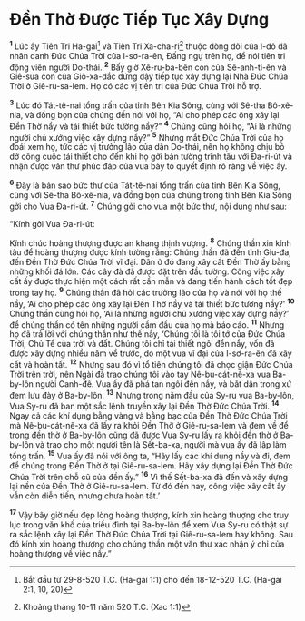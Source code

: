 # Ðền Thờ Ðược Tiếp Tục Xây Dựng
<sup><b>1</b></sup> Lúc ấy Tiên Tri Ha-gai[^1-8aa5d7f8-8aaf-40e6-b377-539911d6a731] và Tiên Tri Xa-cha-ri[^2-8aa5d7f8-8aaf-40e6-b377-539911d6a731] thuộc dòng dõi của I-đô đã nhân danh Ðức Chúa Trời của I-sơ-ra-ên, Ðấng ngự trên họ, để nói tiên tri động viên người Do-thái. <sup><b>2</b></sup> Bấy giờ Xê-ru-ba-bên con của Sê-anh-ti-ên và Giê-sua con của Giô-xa-đắc đứng dậy tiếp tục xây dựng lại Nhà Ðức Chúa Trời ở Giê-ru-sa-lem. Họ có các vị tiên tri của Ðức Chúa Trời hỗ trợ.

<sup><b>3</b></sup> Lúc đó Tát-tê-nai tổng trấn của tỉnh Bên Kia Sông, cùng với Sê-tha Bô-xê-nia, và đồng bọn của chúng đến nói với họ, “Ai cho phép các ông xây lại Ðền Thờ nầy và tái thiết bức tường nầy?” <sup><b>4</b></sup> Chúng cũng hỏi họ, “Ai là những người chủ xướng việc xây dựng nầy?” <sup><b>5</b></sup> Nhưng mắt Ðức Chúa Trời của họ đoái xem họ, tức các vị trưởng lão của dân Do-thái, nên họ không chịu bỏ dở công cuộc tái thiết cho đến khi họ gởi bản tường trình tâu với Ða-ri-út và nhận được văn thư phúc đáp của vua bày tỏ quyết định rõ ràng về việc ấy.

<sup><b>6</b></sup> Ðây là bản sao bức thư của Tát-tê-nai tổng trấn của tỉnh Bên Kia Sông, cùng với Sê-tha Bô-xê-nia, và đồng bọn của chúng trong tỉnh Bên Kia Sông gởi cho Vua Ða-ri-út. <sup><b>7</b></sup> Chúng gởi cho vua một bức thư, nội dung như sau:

“Kính gởi Vua Ða-ri-út:

Kính chúc hoàng thượng được an khang thịnh vượng. <sup><b>8</b></sup> Chúng thần xin kính tâu để hoàng thượng được kính tường rằng: Chúng thần đã đến tỉnh Giu-đa, đến Ðền Thờ Ðức Chúa Trời vĩ đại. Dân ở đó đang xây cất Ðền Thờ ấy bằng những khối đá lớn. Các cây đà đã được đặt trên đầu tường. Công việc xây cất ấy được thực hiện một cách rất cần mẫn và đang tiến hành cách tốt đẹp trong tay họ. <sup><b>9</b></sup> Chúng thần đã hỏi các trưởng lão của họ và nói với họ thế nầy, ‘Ai cho phép các ông xây lại Ðền Thờ nầy và tái thiết bức tường nầy?’ <sup><b>10</b></sup> Chúng thần cũng hỏi họ, ‘Ai là những người chủ xướng việc xây dựng nầy?’ để chúng thần có tên những người cầm đầu của họ mà báo cáo. <sup><b>11</b></sup> Nhưng họ đã trả lời với chúng thần như thế nầy, ‘Chúng tôi là tôi tớ của Ðức Chúa Trời, Chủ Tể của trời và đất. Chúng tôi chỉ tái thiết ngôi đền nầy, vốn đã được xây dựng nhiều năm về trước, do một vua vĩ đại của I-sơ-ra-ên đã xây cất và hoàn tất. <sup><b>12</b></sup> Nhưng sau đó vì tổ tiên chúng tôi đã chọc giận Ðức Chúa Trời trên trời, nên Ngài đã trao chúng tôi vào tay Nê-bu-cát-nê-xa vua Ba-by-lôn người Canh-đê. Vua ấy đã phá tan ngôi đền nầy, và bắt dân trong xứ đem lưu đày ở Ba-by-lôn. <sup><b>13</b></sup> Nhưng trong năm đầu của Sy-ru vua Ba-by-lôn, Vua Sy-ru đã ban một sắc lệnh truyền xây lại Ðền Thờ Ðức Chúa Trời. <sup><b>14</b></sup> Ngay cả các khí dụng bằng vàng và bằng bạc của Ðền Thờ Ðức Chúa Trời mà Nê-bu-cát-nê-xa đã lấy ra khỏi Ðền Thờ ở Giê-ru-sa-lem và đem về để trong đền thờ ở Ba-by-lôn cũng đã được Vua Sy-ru lấy ra khỏi đền thờ ở Ba-by-lôn và trao cho một người tên là Sết-ba-xa, người mà vua ấy đã lập làm tổng trấn. <sup><b>15</b></sup> Vua ấy đã nói với ông ta, “Hãy lấy các khí dụng nầy và đi, đem để chúng trong Ðền Thờ ở tại Giê-ru-sa-lem. Hãy xây dựng lại Ðền Thờ Ðức Chúa Trời trên chỗ cũ của đền ấy.” <sup><b>16</b></sup> Vì thế Sết-ba-xa đã đến và xây dựng lại nền của Ðền Thờ ở Giê-ru-sa-lem. Từ đó đến nay, công việc xây cất ấy vẫn còn diễn tiến, nhưng chưa hoàn tất.’

<sup><b>17</b></sup> Vậy bây giờ nếu đẹp lòng hoàng thượng, kính xin hoàng thượng cho truy lục trong văn khố của triều đình tại Ba-by-lôn để xem Vua Sy-ru có thật sự ra sắc lệnh xây lại Ðền Thờ Ðức Chúa Trời tại Giê-ru-sa-lem hay không. Sau đó kính xin hoàng thượng cho chúng thần một văn thư xác nhận ý chỉ của hoàng thượng về việc nầy.”

[^1-8aa5d7f8-8aaf-40e6-b377-539911d6a731]: Bắt đầu từ 29-8-520 T.C. (Ha-gai 1:1) cho đến 18-12-520 T.C. (Ha-gai 2:1, 10, 20)
[^2-8aa5d7f8-8aaf-40e6-b377-539911d6a731]: Khoảng tháng 10-11 năm 520 T.C. (Xac 1:1)